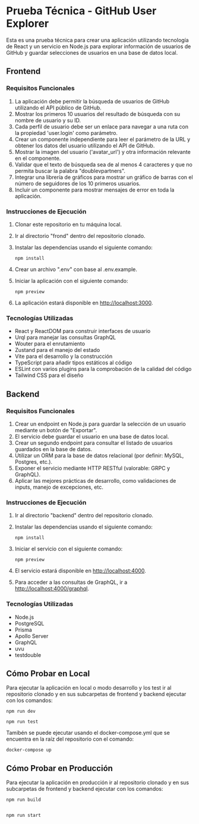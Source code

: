 # Prueba Técnica - GitHub User Explorer

Esta es una prueba técnica para crear una aplicación utilizando tecnología de React y un servicio en Node.js para explorar información de usuarios de GitHub y guardar selecciones de usuarios en una base de datos local.

## Frontend

### Requisitos Funcionales

1. La aplicación debe permitir la búsqueda de usuarios de GitHub utilizando el API público de GitHub.
2. Mostrar los primeros 10 usuarios del resultado de búsqueda con su nombre de usuario y su ID.
3. Cada perfil de usuario debe ser un enlace para navegar a una ruta con la propiedad 'user.login' como parámetro.
4. Crear un componente independiente para leer el parámetro de la URL y obtener los datos del usuario utilizando el API de GitHub.
5. Mostrar la imagen del usuario ('avatar_url') y otra información relevante en el componente.
6. Validar que el texto de búsqueda sea de al menos 4 caracteres y que no permita buscar la palabra "doublevpartners".
7. Integrar una librería de gráficos para mostrar un gráfico de barras con el número de seguidores de los 10 primeros usuarios.
8. Incluir un componente para mostrar mensajes de error en toda la aplicación.

### Instrucciones de Ejecución

1. Clonar este repositorio en tu máquina local.
2. Ir al directorio "frond" dentro del repositorio clonado.
3. Instalar las dependencias usando el siguiente comando:

   ```
   npm install
   ```

4. Crear un archivo ".env" con base al .env.example.

5. Iniciar la aplicación con el siguiente comando:

   ```
   npm preview
   ```

6. La aplicación estará disponible en <http://localhost:3000>.

### Tecnologías Utilizadas

- React y ReactDOM para construir interfaces de usuario
- Urql para manejar las consultas GraphQL
- Wouter para el enrutamiento
- Zustand para el manejo del estado
- Vite para el desarrollo y la construcción
- TypeScript para añadir tipos estáticos al código
- ESLint con varios plugins para la comprobación de la calidad del código
- Tailwind CSS para el diseño

## Backend

### Requisitos Funcionales

1. Crear un endpoint en Node.js para guardar la selección de un usuario mediante un botón de "Exportar".
2. El servicio debe guardar el usuario en una base de datos local.
3. Crear un segundo endpoint para consultar el listado de usuarios guardados en la base de datos.
4. Utilizar un ORM para la base de datos relacional (por definir: MySQL, Postgres, etc.).
5. Exponer el servicio mediante HTTP RESTful (valorable: GRPC y GraphQL).
6. Aplicar las mejores prácticas de desarrollo, como validaciones de inputs, manejo de excepciones, etc.

### Instrucciones de Ejecución

1. Ir al directorio "backend" dentro del repositorio clonado.

2. Instalar las dependencias usando el siguiente comando:

   ```
   npm install
   ```

3. Iniciar el servicio con el siguiente comando:

   ```
   npm preview
   ```

4. El servicio estará disponible en <http://localhost:4000>.

5. Para acceder a las consultas de GraphQL, ir a <http://localhost:4000/graphql>.

### Tecnologías Utilizadas

- Node.js
- PostgreSQL
- Prisma
- Apollo Server
- GraphQL
- uvu
- testdouble

## Cómo Probar en Local

Para ejecutar la aplicación en local o modo desarrollo y los test ir al repositorio clonado y en sus subcarpetas de frontend y backend ejecutar con los comandos:

```
npm run dev
```

```
npm run test
```

Tamibén se puede ejecutar usando el docker-compose.yml que se encuentra en la raíz del repositorio con el comando:

```
docker-compose up
```

## Cómo Probar en Producción

Para ejecutar la aplicación en producción ir al repositorio clonado y en sus subcarpetas de frontend y backend ejecutar con los comandos:

```
npm run build
```

```

npm run start
```


